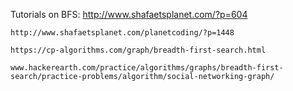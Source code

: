 Tutorials on BFS: 
    http://www.shafaetsplanet.com/?p=604
    
    http://www.shafaetsplanet.com/planetcoding/?p=1448
    
    https://cp-algorithms.com/graph/breadth-first-search.html
    
    www.hackerearth.com/practice/algorithms/graphs/breadth-first-search/practice-problems/algorithm/social-networking-graph/        